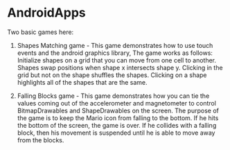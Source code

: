 # AndroidApps

Two basic games here: 

1. Shapes Matching game - This game demonstrates how to use touch events and the android graphics library, 
The game works as follows:
Initialize shapes on a grid  that you can move from one cell to another.  Shapes swap positions when shape x intersects shape y.  Clicking in the grid but not on the shape shuffles the shapes.  Clicking on a shape highlights all of the shapes that are the same.  

2. Falling Blocks game - This game demonstrates how you can tie the values coming out of the accelerometer 
and magnetometer to control BitmapDrawables and ShapeDrawables on the screen.  The purpose of the game is to keep
the Mario icon from falling to the bottom.  If he hits the bottom of the screen, the game is over.  If he collides with 
a falling block, then his movement is suspended until he is able to move away from the blocks.

